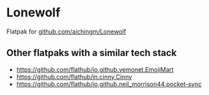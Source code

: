 # Lonewolf

Flatpak for [github.com/aichingm/Lonewolf](github.com/aichingm/Lonewolf)

## Other flatpaks with a similar tech stack

* https://github.com/flathub/io.github.vemonet.EmojiMart
* https://github.com/flathub/in.cinny.Cinny
* https://github.com/flathub/io.github.neil_morrison44.pocket-sync
